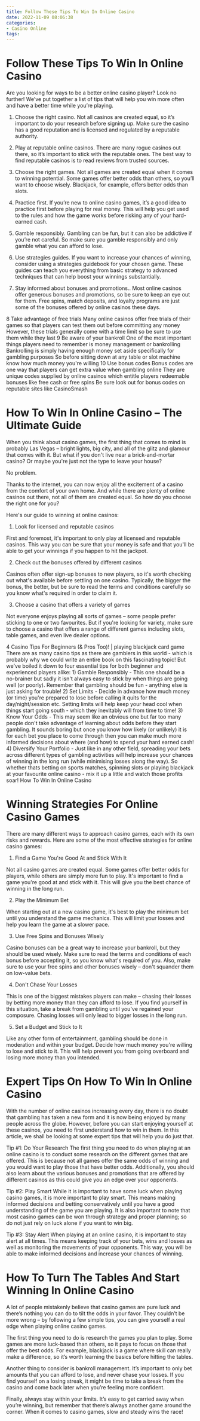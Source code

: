 ```yaml
---
title: Follow These Tips To Win In Online Casino
date: 2022-11-09 08:06:38
categories:
- Casino Online
tags:
---
```



#  Follow These Tips To Win In Online Casino

Are you looking for ways to be a better online casino player? Look no further! We’ve put together a list of tips that will help you win more often and have a better time while you’re playing.

1. Choose the right casino. Not all casinos are created equal, so it’s important to do your research before signing up. Make sure the casino has a good reputation and is licensed and regulated by a reputable authority.

2. Play at reputable online casinos. There are many rogue casinos out there, so it’s important to stick with the reputable ones. The best way to find reputable casinos is to read reviews from trusted sources.

3. Choose the right games. Not all games are created equal when it comes to winning potential. Some games offer better odds than others, so you’ll want to choose wisely. Blackjack, for example, offers better odds than slots.

4. Practice first. If you’re new to online casino games, it’s a good idea to practice first before playing for real money. This will help you get used to the rules and how the game works before risking any of your hard-earned cash.

5. Gamble responsibly. Gambling can be fun, but it can also be addictive if you’re not careful. So make sure you gamble responsibly and only gamble what you can afford to lose.

6. Use strategies guides. If you want to increase your chances of winning, consider using a strategies guidebook for your chosen game. These guides can teach you everything from basic strategy to advanced techniques that can help boost your winnings substantially.

7. Stay informed about bonuses and promotions.. Most online casinos offer generous bonuses and promotions, so be sure to keep an eye out for them. Free spins, match deposits, and loyalty programs are just some of the bonuses offered by online casinos these days.

8 Take advantage of free trials Many online casinos offer free trials of their games so that players can test them out before committing any money However, these trials generally come with a time limit so be sure to use them while they last 9 Be aware of your bankroll One of the most important things players need to remember is money management or bankrolling Bankrolling is simply having enough money set aside specifically for gambling purposes So before sitting down at any table or slot machine know how much money you're willing 10 Use bonus codes Bonus codes are one way that players can get extra value when gambling online They are unique codes supplied by online casinos which entitle players redeemable bonuses like free cash or free spins Be sure look out for bonus codes on reputable sites like CasinoSmash

#  How To Win In Online Casino – The Ultimate Guide

When you think about casino games, the first thing that comes to mind is probably Las Vegas – bright lights, big city, and all of the glitz and glamour that comes with it. But what if you don't live near a brick-and-mortar casino? Or maybe you're just not the type to leave your house?

No problem.

Thanks to the internet, you can now enjoy all the excitement of a casino from the comfort of your own home. And while there are plenty of online casinos out there, not all of them are created equal. So how do you choose the right one for you?

Here's our guide to winning at online casinos:

1. Look for licensed and reputable casinos

First and foremost, it's important to only play at licensed and reputable casinos. This way you can be sure that your money is safe and that you'll be able to get your winnings if you happen to hit the jackpot.

2. Check out the bonuses offered by different casinos

Casinos often offer sign-up bonuses to new players, so it's worth checking out what's available before settling on one casino. Typically, the bigger the bonus, the better, but be sure to read the terms and conditions carefully so you know what's required in order to claim it.

3. Choose a casino that offers a variety of games

Not everyone enjoys playing all sorts of games – some people prefer sticking to one or two favourites. But if you're looking for variety, make sure to choose a casino that offers a range of different games including slots, table games, and even live dealer options.



















  4 Casino Tips For Beginners (& Pros Too)! | playing blackjack card game  There are as many casino tips as there are gamblers in this world - which is probably why we could write an entire book on this fascinating topic! But we've boiled it down to four essential tips for both beginner and experienced players alike: 1) Gamble Responsibly - This one should be a no-brainer but sadly it isn't always easy to stick by when things are going well (or poorly). Remember that gambling should be fun - anything else is just asking for trouble! 2) Set Limits - Decide in advance how much money (or time) you're prepared to lose before calling it quits for the day/night/session etc. Setting limits will help keep your head cool when things start going south - which they inevitably will from time to time! 3) Know Your Odds - This may seem like an obvious one but far too many people don't take advantage of learning about odds before they start gambling. It sounds boring but once you know how likely (or unlikely) it is for each bet you place to come through then you can make much more informed decisions about where (and how) to spend your hard earned cash! 4) Diversify Your Portfolio - Just like in any other field, spreading your bets across different types of gambling activities will help increase your chances of winning in the long run (while minimising losses along the way). So whether thats betting on sports matches, spinning slots or playing blackjack at your favourite online casino - mix it up a little and watch those profits soar! How To Win In Online Casino

#  Winning Strategies For Online Casino Games

There are many different ways to approach casino games, each with its own risks and rewards. Here are some of the most effective strategies for online casino games:

1. Find a Game You're Good At and Stick With It

Not all casino games are created equal. Some games offer better odds for players, while others are simply more fun to play. It's important to find a game you're good at and stick with it. This will give you the best chance of winning in the long run.

2. Play the Minimum Bet

When starting out at a new casino game, it's best to play the minimum bet until you understand the game mechanics. This will limit your losses and help you learn the game at a slower pace.

3. Use Free Spins and Bonuses Wisely

Casino bonuses can be a great way to increase your bankroll, but they should be used wisely. Make sure to read the terms and conditions of each bonus before accepting it, so you know what's required of you. Also, make sure to use your free spins and other bonuses wisely – don't squander them on low-value bets.

4. Don't Chase Your Losses

This is one of the biggest mistakes players can make – chasing their losses by betting more money than they can afford to lose. If you find yourself in this situation, take a break from gambling until you've regained your composure. Chasing losses will only lead to bigger losses in the long run.

5. Set a Budget and Stick to It


Like any other form of entertainment, gambling should be done in moderation and within your budget. Decide how much money you're willing to lose and stick to it. This will help prevent you from going overboard and losing more money than you intended.

#  Expert Tips On How To Win In Online Casino

With the number of online casinos increasing every day, there is no doubt that gambling has taken a new form and it is now being enjoyed by many people across the globe. 
However, before you can start enjoying yourself at these casinos, you need to first understand how to win in them. In this article, we shall be looking at some expert tips that will help you do just that.

Tip #1: Do Your Research
The first thing you need to do when playing at an online casino is to conduct some research on the different games that are offered. This is because not all games offer the same odds of winning and you would want to play those that have better odds. 
Additionally, you should also learn about the various bonuses and promotions that are offered by different casinos as this could give you an edge over your opponents.

Tip #2: Play Smart
While it is important to have some luck when playing casino games, it is more important to play smart. This means making informed decisions and betting conservatively until you have a good understanding of the game you are playing. 
It is also important to note that most casino games can be won through strategy and proper planning; so do not just rely on luck alone if you want to win big.

Tip #3: Stay Alert
When playing at an online casino, it is important to stay alert at all times. This means keeping track of your bets, wins and losses as well as monitoring the movements of your opponents. 
This way, you will be able to make informed decisions and increase your chances of winning.

#  How To Turn The Tables And Start Winning In Online Casino

A lot of people mistakenly believe that casino games are pure luck and there’s nothing you can do to tilt the odds in your favor. They couldn’t be more wrong – by following a few simple tips, you can give yourself a real edge when playing online casino games.

The first thing you need to do is research the games you plan to play. Some games are more luck-based than others, so it pays to focus on those that offer the best odds. For example, blackjack is a game where skill can really make a difference, so it’s worth learning the basics before hitting the tables.

Another thing to consider is bankroll management. It’s important to only bet amounts that you can afford to lose, and never chase your losses. If you find yourself on a losing streak, it might be time to take a break from the casino and come back later when you’re feeling more confident.

Finally, always stay within your limits. It’s easy to get carried away when you’re winning, but remember that there’s always another game around the corner. When it comes to casino games, slow and steady wins the race!